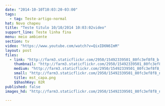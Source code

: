 ```yaml
---
date: "2014-10-10T10:03:20-03:00"
tags:
  - tag: Teste-artigo-normal
hat: Novo chapeu
title: "Teste titulo 10/10/2014 10:03:02video"
support_line: Teste linha fina
menu: meio ambiente
section: tv
video: "https://www.youtube.com/watch?v=QixID6N6ImM"
layout: post
files:
  - link: "http://farm3.staticflickr.com/2950/15492339501_80fc3ef8f8_b.jpg"
    thumbnail: "http://farm3.staticflickr.com/2950/15492339501_80fc3ef8f8_t.jpg"
    medium: "http://farm3.staticflickr.com/2950/15492339501_80fc3ef8f8_z.jpg"
    small: "http://farm3.staticflickr.com/2950/15492339501_80fc3ef8f8_n.jpg"
    title: mst_capa.png
    $$hashKey: 02R
published: false
images_hd: "http://farm3.staticflickr.com/2950/15492339501_80fc3ef8f8_n.jpg"

---
```

